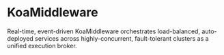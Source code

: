 # KoaMiddleware
Real-time, event-driven KoaMiddleware orchestrates load-balanced, auto-deployed services across highly-concurrent, fault-tolerant clusters as a unified execution broker.

